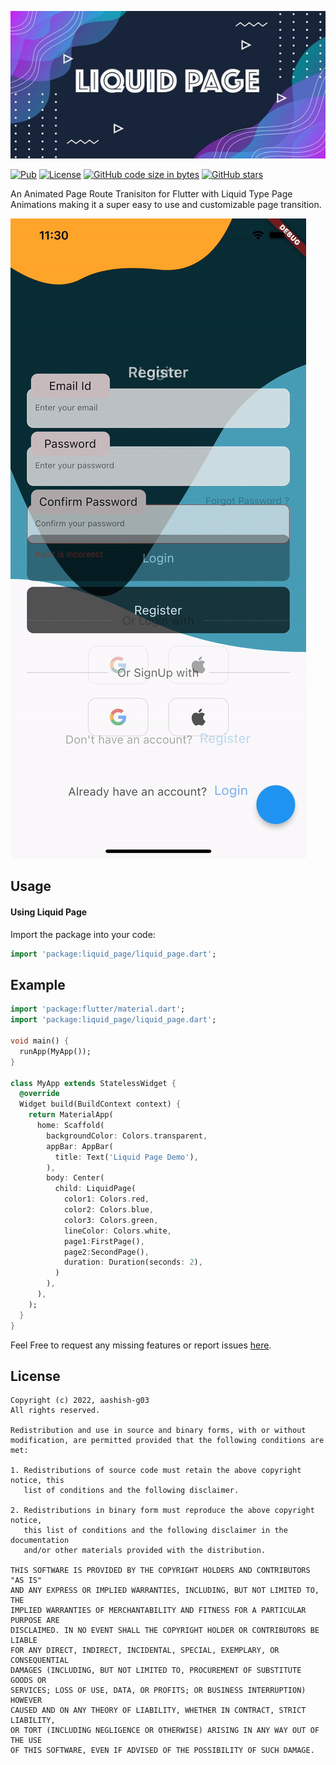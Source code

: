 ![LIQUID PAGE](liquid_page.jpg)

[![Pub](https://img.shields.io/pub/v/liquid_page.svg)](https://pub.dartlang.org/packages/liquid_page) 
[![License](https://img.shields.io/badge/licence-BSD-orange.svg)](https://github.com/aashish-g03/liquid_page/blob/main/LICENSE)
[![GitHub code size in bytes](https://img.shields.io/github/languages/code-size/aashish-g03/liquid_page.svg)](https://github.com/aashish-g03/liquid_page)
[![GitHub stars](https://img.shields.io/github/stars/aashish-g03/liquid_page.svg?style=social)](https://github.com/aashish-g03/liquid_page)

An Animated Page Route Tranisiton for Flutter with Liquid Type Page Animations making it a super easy to use and customizable page transition.

![DEMO](liquid_page_demo.gif) 

## Usage

#### Using Liquid Page

Import the package into your code:

```dart
import 'package:liquid_page/liquid_page.dart';
```
## Example

```dart
import 'package:flutter/material.dart';
import 'package:liquid_page/liquid_page.dart';

void main() {
  runApp(MyApp());
}

class MyApp extends StatelessWidget {
  @override
  Widget build(BuildContext context) {
    return MaterialApp(
      home: Scaffold(
        backgroundColor: Colors.transparent,
        appBar: AppBar(
          title: Text('Liquid Page Demo'),
        ),
        body: Center(
          child: LiquidPage(
            color1: Colors.red,
            color2: Colors.blue,
            color3: Colors.green,
            lineColor: Colors.white,
            page1:FirstPage(),
            page2:SecondPage(),
            duration: Duration(seconds: 2),
          )
        ),
      ),
    );
  }
}
```

Feel Free to request any missing features or report issues [here](https://github.com/aashish-g03/liquid_page/issues).

## License

```
Copyright (c) 2022, aashish-g03
All rights reserved.

Redistribution and use in source and binary forms, with or without
modification, are permitted provided that the following conditions are met:

1. Redistributions of source code must retain the above copyright notice, this
   list of conditions and the following disclaimer.

2. Redistributions in binary form must reproduce the above copyright notice,
   this list of conditions and the following disclaimer in the documentation
   and/or other materials provided with the distribution.

THIS SOFTWARE IS PROVIDED BY THE COPYRIGHT HOLDERS AND CONTRIBUTORS "AS IS"
AND ANY EXPRESS OR IMPLIED WARRANTIES, INCLUDING, BUT NOT LIMITED TO, THE
IMPLIED WARRANTIES OF MERCHANTABILITY AND FITNESS FOR A PARTICULAR PURPOSE ARE
DISCLAIMED. IN NO EVENT SHALL THE COPYRIGHT HOLDER OR CONTRIBUTORS BE LIABLE
FOR ANY DIRECT, INDIRECT, INCIDENTAL, SPECIAL, EXEMPLARY, OR CONSEQUENTIAL
DAMAGES (INCLUDING, BUT NOT LIMITED TO, PROCUREMENT OF SUBSTITUTE GOODS OR
SERVICES; LOSS OF USE, DATA, OR PROFITS; OR BUSINESS INTERRUPTION) HOWEVER
CAUSED AND ON ANY THEORY OF LIABILITY, WHETHER IN CONTRACT, STRICT LIABILITY,
OR TORT (INCLUDING NEGLIGENCE OR OTHERWISE) ARISING IN ANY WAY OUT OF THE USE
OF THIS SOFTWARE, EVEN IF ADVISED OF THE POSSIBILITY OF SUCH DAMAGE.
```